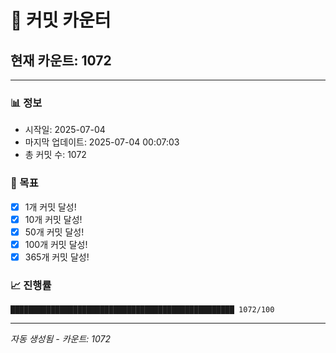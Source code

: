 # 🔢 커밋 카운터

## 현재 카운트: 1072

---

### 📊 정보
- 시작일: 2025-07-04
- 마지막 업데이트: 2025-07-04 00:07:03
- 총 커밋 수: 1072

### 🎯 목표
- [x] 1개 커밋 달성!
- [x] 10개 커밋 달성!
- [x] 50개 커밋 달성!
- [x] 100개 커밋 달성!
- [x] 365개 커밋 달성!

### 📈 진행률
```
██████████████████████████████████████████████████ 1072/100
```

---
*자동 생성됨 - 카운트: 1072*
